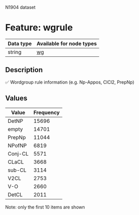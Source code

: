 <p>N1904 dataset</p>

<h1>Feature: wgrule</h1>

<table>
<thead>
<tr>
  <th>Data type</th>
  <th>Available for node types</th>
</tr>
</thead>
<tbody>
<tr>
  <td>string</td>
  <td><A HREF="featurebynodetype.md#wg">wg</A></td>
</tr>
</tbody>
</table>

<h2>Description</h2>

<p>✅ Wordgroup rule information (e.g. Np-Appos, ClCl2, PrepNp)</p>

<h2>Values</h2>

<table>
<thead>
<tr>
  <th>Value</th>
  <th>Frequency</th>
</tr>
</thead>
<tbody>
<tr>
  <td>DetNP</td>
  <td>15696</td>
</tr>
<tr>
  <td>empty</td>
  <td>14701</td>
</tr>
<tr>
  <td>PrepNp</td>
  <td>11044</td>
</tr>
<tr>
  <td>NPofNP</td>
  <td>6819</td>
</tr>
<tr>
  <td>Conj-CL</td>
  <td>5571</td>
</tr>
<tr>
  <td>CLaCL</td>
  <td>3668</td>
</tr>
<tr>
  <td>sub-CL</td>
  <td>3114</td>
</tr>
<tr>
  <td>V2CL</td>
  <td>2753</td>
</tr>
<tr>
  <td>V-O</td>
  <td>2660</td>
</tr>
<tr>
  <td>DetCL</td>
  <td>2011</td>
</tr>
</tbody>
</table>

<p>Note: only the first 10 items are shown</p>
